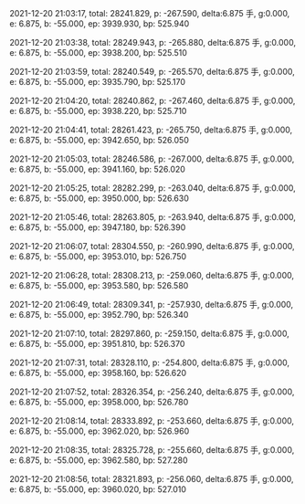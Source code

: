 2021-12-20 21:03:17, total: 28241.829, p: -267.590, delta:6.875 手, g:0.000, e: 6.875, b: -55.000, ep: 3939.930, bp: 525.940

2021-12-20 21:03:38, total: 28249.943, p: -265.880, delta:6.875 手, g:0.000, e: 6.875, b: -55.000, ep: 3938.200, bp: 525.510

2021-12-20 21:03:59, total: 28240.549, p: -265.570, delta:6.875 手, g:0.000, e: 6.875, b: -55.000, ep: 3935.790, bp: 525.170

2021-12-20 21:04:20, total: 28240.862, p: -267.460, delta:6.875 手, g:0.000, e: 6.875, b: -55.000, ep: 3938.220, bp: 525.710

2021-12-20 21:04:41, total: 28261.423, p: -265.750, delta:6.875 手, g:0.000, e: 6.875, b: -55.000, ep: 3942.650, bp: 526.050

2021-12-20 21:05:03, total: 28246.586, p: -267.000, delta:6.875 手, g:0.000, e: 6.875, b: -55.000, ep: 3941.160, bp: 526.020

2021-12-20 21:05:25, total: 28282.299, p: -263.040, delta:6.875 手, g:0.000, e: 6.875, b: -55.000, ep: 3950.000, bp: 526.630

2021-12-20 21:05:46, total: 28263.805, p: -263.940, delta:6.875 手, g:0.000, e: 6.875, b: -55.000, ep: 3947.180, bp: 526.390

2021-12-20 21:06:07, total: 28304.550, p: -260.990, delta:6.875 手, g:0.000, e: 6.875, b: -55.000, ep: 3953.010, bp: 526.750

2021-12-20 21:06:28, total: 28308.213, p: -259.060, delta:6.875 手, g:0.000, e: 6.875, b: -55.000, ep: 3953.580, bp: 526.580

2021-12-20 21:06:49, total: 28309.341, p: -257.930, delta:6.875 手, g:0.000, e: 6.875, b: -55.000, ep: 3952.790, bp: 526.340

2021-12-20 21:07:10, total: 28297.860, p: -259.150, delta:6.875 手, g:0.000, e: 6.875, b: -55.000, ep: 3951.810, bp: 526.370

2021-12-20 21:07:31, total: 28328.110, p: -254.800, delta:6.875 手, g:0.000, e: 6.875, b: -55.000, ep: 3958.160, bp: 526.620

2021-12-20 21:07:52, total: 28326.354, p: -256.240, delta:6.875 手, g:0.000, e: 6.875, b: -55.000, ep: 3958.000, bp: 526.780

2021-12-20 21:08:14, total: 28333.892, p: -253.660, delta:6.875 手, g:0.000, e: 6.875, b: -55.000, ep: 3962.020, bp: 526.960

2021-12-20 21:08:35, total: 28325.728, p: -255.660, delta:6.875 手, g:0.000, e: 6.875, b: -55.000, ep: 3962.580, bp: 527.280

2021-12-20 21:08:56, total: 28321.893, p: -256.060, delta:6.875 手, g:0.000, e: 6.875, b: -55.000, ep: 3960.020, bp: 527.010
